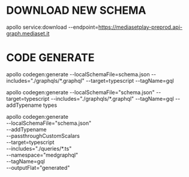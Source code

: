 # DOWNLOAD NEW SCHEMA
apollo service:download --endpoint=https://mediasetplay-preprod.api-graph.mediaset.it

# CODE GENERATE 
apollo codegen:generate --localSchemaFile=schema.json --includes="./graphqls/*.graphql" --target=typescript --tagName=gql


apollo codegen:generate --localSchemaFile="schema.json" --target=typescript --includes="./graphqls/*.graphql" --tagName=gql --addTypename types


apollo codegen:generate \
--localSchemaFile="schema.json" \
--addTypename \
--passthroughCustomScalars \
--target=typescript \
--includes="./queries/*.ts" \
--namespace="medgraphql" \
--tagName=gql \
--outputFlat="generated"